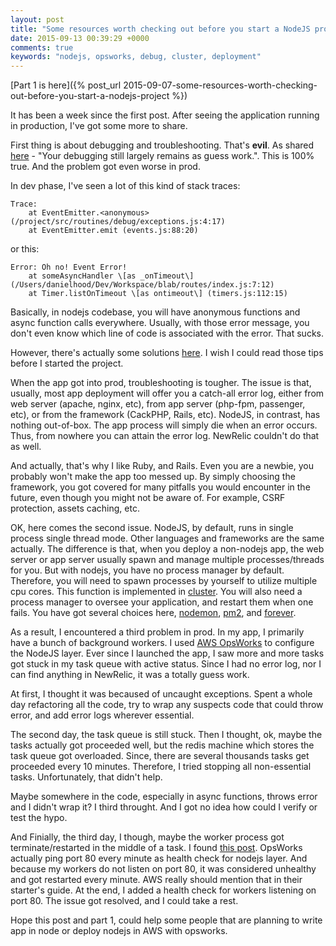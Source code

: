 ```yaml
---
layout: post
title: "Some resources worth checking out before you start a NodeJS project - Part 2"
date: 2015-09-13 00:39:29 +0000
comments: true
keywords: "nodejs, opsworks, debug, cluster, deployment"
---
```


[Part 1 is here]({% post_url 2015-09-07-some-resources-worth-checking-out-before-you-start-a-nodejs-project %})

It has been a week since the first post. After seeing the application running in production, I've got some more to share.

First thing is about debugging and troubleshooting. That's **evil**. As shared [here](http://www.quora.com/Why-did-Koding-switch-from-Node-js-to-Go) - "Your debugging still largely remains as guess work.". This is 100% true. And the problem got even worse in prod.

In dev phase, I've seen a lot of this kind of stack traces:
```
Trace: 
    at EventEmitter.<anonymous> (/project/src/routines/debug/exceptions.js:4:17)
    at EventEmitter.emit (events.js:88:20)
```

or this:

```
Error: Oh no! Event Error!
    at someAsyncHandler \[as _onTimeout\] (/Users/danielhood/Dev/Workspace/blab/routes/index.js:7:12)
    at Timer.listOnTimeout \[as ontimeout\] (timers.js:112:15)
```

Basically, in nodejs codebase, you will have anonymous functions and async function calls everywhere. Usually, with those error message, you don't even know which line of code is associated with the error. That sucks.

However, there's actually some solutions [here](http://www.nearform.com/nodecrunch/node-js-develop-debugging-techniques/). I wish I could read those tips before I started the project.

When the app got into prod, troubleshooting is tougher. The issue is that, usually, most app deployment will offer you a catch-all error log, either from web server (apache, nginx, etc), from app server (php-fpm, passenger, etc), or from the framework (CackPHP, Rails, etc). NodeJS, in contrast, has nothing out-of-box. The app process will simply die when an error occurs. Thus, from nowhere you can attain the error log. NewRelic couldn't do that as well.

And actually, that's why I like Ruby, and Rails. Even you are a newbie, you probably won't make the app too messed up. By simply choosing the framework, you got covered for many pitfalls you would encounter in the future, even though you might not be aware of. For example, CSRF protection, assets caching, etc.

OK, here comes the second issue. NodeJS, by default, runs in single process single thread mode. Other languages and frameworks are the same actually. The difference is that, when you deploy a non-nodejs app, the web server or app server usually spawn and manage multiple processes/threads for you. But with nodejs, you have no process manager by default. Therefore, you will need to spawn processes by yourself to utilize multiple cpu cores. This function is implemented in [cluster](https://nodejs.org/api/cluster.html). You will also need a process manager to oversee your application, and restart them when one fails. You have got several choices here, [nodemon](https://github.com/remy/nodemon), [pm2](https://github.com/Unitech/pm2), and [forever](https://github.com/foreverjs/forever).

As a result, I encountered a third problem in prod. In my app, I primarily have a bunch of background workers. I used [AWS OpsWorks](https://aws.amazon.com/opsworks/) to configure the NodeJS layer. Ever since I launched the app, I saw more and more tasks got stuck in my task queue with active status. Since I had no error log, nor I can find anything in NewRelic, it was a totally guess work.

At first, I thought it was becaused of uncaught exceptions. Spent a whole day refactoring all the code, try to wrap any suspects code that could throw error, and add error logs wherever essential.

The second day, the task queue is still stuck. Then I thought, ok, maybe the tasks actually got proceeded well, but the redis machine which stores the task queue got overloaded. Since, there are several thousands tasks get proceeded every 10 minutes. Therefore, I tried stopping all non-essential tasks. Unfortunately, that didn't help.

Maybe somewhere in the code, especially in async functions, throws error and I didn't wrap it? I third throught. And I got no idea how could I verify or test the hypo.

And Finially, the third day, I though, maybe the worker process got terminate/restarted in the middle of a task. I found [this post](https://forums.aws.amazon.com/thread.jspa?threadID=129654). OpsWorks actually ping port 80 every minute as health check for nodejs layer. And because my workers do not listen on port 80, it was considered unhealthy and got restarted every minute. AWS really should mention that in their starter's guide. At the end, I added a health check for workers listening on port 80. The issue got resolved, and I could take a rest.

Hope this post and part 1, could help some people that are planning to write app in node or deploy nodejs in AWS with opsworks.
